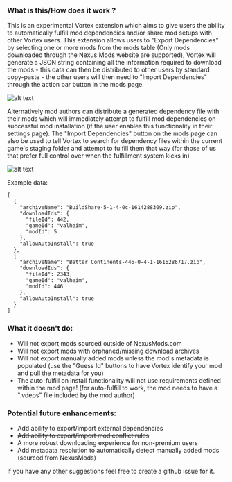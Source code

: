 
### What is this/How does it work ?

This is an experimental Vortex extension which aims to give users the ability to automatically fulfill mod dependencies and/or share mod setups with other Vortex users. This extension allows users to "Export Dependencies" by selecting one or more mods from the mods table (Only mods downloaded through the Nexus Mods website are supported), Vortex will generate a JSON string containing all the information required to download the mods - this data can then be distributed to other users by standard copy-paste - the other users will then need to "Import Dependencies" through the action bar button in the mods page.

![alt text](https://staticdelivery.nexusmods.com/mods/2295/images/225/225-1617393804-228745939.gif "Importing from clipboard")

Alternatively mod authors can distribute a generated dependency file with their mods which will immediately attempt to fulfill mod dependencies on successful mod installation (if the user enables this functionality in their settings page). The "Import Dependencies" button on the mods page can also be used to tell Vortex to search for dependency files within the current game's staging folder and attempt to fulfill them that way (for those of us that prefer full control over when the fulfillment system kicks in)

![alt text](https://staticdelivery.nexusmods.com/mods/2295/images/225/225-1617393804-432707287.gif "Importing from clipboard")

Example data:
```
[
  {
    "archiveName": "BuildShare-5-1-4-0c-1614288309.zip",
    "downloadIds": {
      "fileId": 442,
      "gameId": "valheim",
      "modId": 5
    },
    "allowAutoInstall": true
  },
  {
    "archiveName": "Better Continents-446-0-4-1-1616286717.zip",
    "downloadIds": {
      "fileId": 2343,
      "gameId": "valheim",
      "modId": 446
    },
    "allowAutoInstall": true
  }
]
```

### What it doesn't do:

- Will not export mods sourced outside of NexusMods.com
- Will not export mods with orphaned/missing download archives
- Will not export manually added mods unless the mod's metadata is populated (use the "Guess Id" buttons to have Vortex identify your mod and pull the metadata for you)
- The auto-fulfill on install functionality will not use requirements defined within the mod page! (for auto-fulfill to work, the mod needs to have a ".vdeps" file included by the mod author)

### Potential future enhancements:

- Add ability to export/import external dependencies
- ~~Add ability to export/import mod conflict rules~~
- A more robust downloading experience for non-premium users
- Add metadata resolution to automatically detect manually added mods (sourced from NexusMods)

If you have any other suggestions feel free to create a github issue for it.
